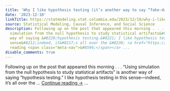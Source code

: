 ```yaml
---
title: 'Why I like hypothesis testing (it’s another way to say “fake-data simulation”):'
date: '2023-12-10'
linkTitle: https://statmodeling.stat.columbia.edu/2023/12/10/why-i-like-hypothesis-testing-its-another-way-to-say-fake-data-simulation/
source: Statistical Modeling, Causal Inference, and Social Science
description: Following up on the post that appeared this morning . . . &#8220;Using
  simulation from the null hypothesis to study statistical artifacts&#8221; is another
  way of saying &#8220;hypothesis testing.&#8221; I like hypothesis testing in this
  sense&#8212;indeed, it&#8217;s all over the &#8230; <a href="https://statmodeling.stat.columbia.edu/2023/12/10/why-i-like-hypothesis-testing-its-another-way-to-say-fake-data-simulation/">Continue
  reading <span class="meta-nav">&#8594;</span></a> ...
disable_comments: true
---
```

Following up on the post that appeared this morning . . . &#8220;Using simulation from the null hypothesis to study statistical artifacts&#8221; is another way of saying &#8220;hypothesis testing.&#8221; I like hypothesis testing in this sense&#8212;indeed, it&#8217;s all over the &#8230; <a href="https://statmodeling.stat.columbia.edu/2023/12/10/why-i-like-hypothesis-testing-its-another-way-to-say-fake-data-simulation/">Continue reading <span class="meta-nav">&#8594;</span></a> ...